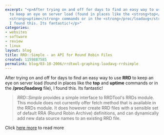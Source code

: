 ```yaml
---
excerpt: "<p>After trying on and off for days to find an easy way to use <strong>RRD</strong>
  to keep an eye on server load (found in places like the <strong>top</strong> and
  <strong>uptime</strong> commands or in the <strong>/proc/loadavg</strong> file),
  I found this. Its fantastic!</p>"
categories:
- websites
- software
- review
- linux
layout: blog
title: RRD::Simple - an API for Round Robin Files
created: 1159887585
permalink: blog/03-10-2006/rrdtool-graphing-loadavg-rrdsimple
---
```

<p>After trying on and off for days to find an easy way to use <strong>RRD</strong> to keep an eye on server load (found in places like the <strong>top</strong> and <strong>uptime</strong> commands or in the <strong>/proc/loadavg</strong> file), I found this. Its fantastic!</p>
<!-- break -->  <blockquote>
<p><em>RRD::Simple</em> provides a simple interface to RRDTool's RRDs module. This module does not currently offer fetch method that is available in the RRDs module. It does however create RRD files with a sensible set of default RRA (Round Robin Archive) definitions, and can dynamically add new data source names to an existing RRD file.</p>
</blockquote>
<p>Click <a href="http://search.cpan.org/~nicolaw/RRD-Simple-1.43/" title="RRD Simple">here more</a> to read more</p>
